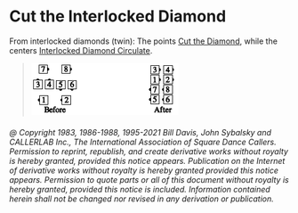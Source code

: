 
# Cut the Interlocked Diamond

From interlocked diamonds (twin): The points 
[Cut the Diamond](../plus/cut_the_diamond.md), while the centers 
[Interlocked Diamond Circulate](interlocked_diamond_circulate.md).

> 
> ![alt](cut_the_interlocked_diamond.png)
> 

###### @ Copyright 1983, 1986-1988, 1995-2021 Bill Davis, John Sybalsky and CALLERLAB Inc., The International Association of Square Dance Callers. Permission to reprint, republish, and create derivative works without royalty is hereby granted, provided this notice appears. Publication on the Internet of derivative works without royalty is hereby granted provided this notice appears. Permission to quote parts or all of this document without royalty is hereby granted, provided this notice is included. Information contained herein shall not be changed nor revised in any derivation or publication.
